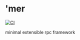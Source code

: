 # 'mer
[![CI](https://github.com/volllly/mer/workflows/CI/badge.svg?branch=main)](https://github.com/volllly/mer/actions?query=workflow%3ACI)

minimal extensible rpc framework
